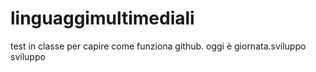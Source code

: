 # linguaggimultimediali
test in classe per capire come funziona github. oggi è giornata.sviluppo sviluppo
